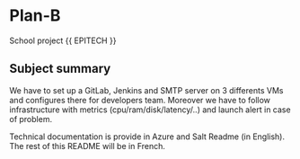 # Plan-B
School project {{ EPITECH }}

## Subject summary

We have to set up a GitLab, Jenkins and SMTP server on 3 differents VMs and configures there for developers team. Moreover we have to follow infrastructure with metrics (cpu/ram/disk/latency/..) and launch alert in case of problem.

Technical documentation is provide in Azure and Salt Readme (in English). The rest of this README will be in French.

